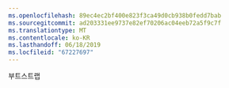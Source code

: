 ```yaml
---
ms.openlocfilehash: 89ec4ec2bf400e823f3ca49d0cb938b0fedd7bab
ms.sourcegitcommit: ad203331ee9737e82ef70206ac04eeb72a5f9c7f
ms.translationtype: MT
ms.contentlocale: ko-KR
ms.lasthandoff: 06/18/2019
ms.locfileid: "67227697"
---
```

부트스트랩